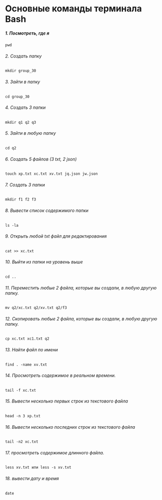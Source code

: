 # Основные команды терминала Bash
##### 1. Посмотреть, где я

`pwd` 

###### 2. Создать папку 

`mkdir group_30`

###### 3. Зайти в папку 

`cd group_30`

###### 4. Создать 3 папки 

`mkdir q1 q2 q3`

###### 5. Зайти в любую папку 

`cd q2`

###### 6. Создать 5 файлов (3 txt, 2 json) 

`touch xp.txt xc.txt xv.txt jq.json jw.json`

###### 7. Создать 3 папки  

`mkdir f1 f2 f3`

###### 8. Вывести список содержимого папки 

`ls -la`

###### 9. Открыть любой txt файл для редактирования

`cat >> xc.txt`

###### 10. Выйти из папки на уровень выше 

`cd ..`

###### 11. Переместить любые 2 файла, которые вы создали, в любую другую папку.

`mv q2/xc.txt q2/xv.txt q2/f3`

###### 12. Cкопировать любые 2 файла, которые вы создали, в любую другую папку.

`cp xc.txt xc1.txt q2`

###### 13. Найти файл по имени 

`find . -name xv.txt`

###### 14. Просмотреть содержимое в реальном времени.

`tail -f xc.txt`

###### 15. Вывести несколько первых строк из текстового файла

`head -n 3 xp.txt`

###### 16. Вывести несколько последних строк из текстового файла 

`tail -n2 xc.txt`

###### 17. просмотреть содержимое длинного файла. 

`less xv.txt или less -s xv.txt `

###### 18. вывести дату и время 

`date`

